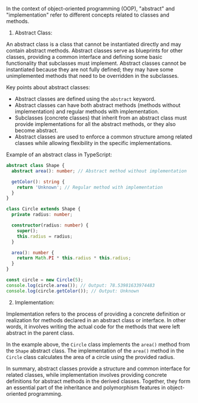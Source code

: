 In the context of object-oriented programming (OOP), "abstract" and "implementation" refer to different concepts related to classes and methods.

1. Abstract Class:

An abstract class is a class that cannot be instantiated directly and may contain abstract methods. Abstract classes serve as blueprints for other classes, providing a common interface and defining some basic functionality that subclasses must implement. Abstract classes cannot be instantiated because they are not fully defined; they may have some unimplemented methods that need to be overridden in the subclasses.

Key points about abstract classes:

- Abstract classes are defined using the `abstract` keyword.
- Abstract classes can have both abstract methods (methods without implementation) and regular methods with implementation.
- Subclasses (concrete classes) that inherit from an abstract class must provide implementations for all the abstract methods, or they also become abstract.
- Abstract classes are used to enforce a common structure among related classes while allowing flexibility in the specific implementations.

Example of an abstract class in TypeScript:

```typescript
abstract class Shape {
  abstract area(): number; // Abstract method without implementation

  getColor(): string {
    return 'Unknown'; // Regular method with implementation
  }
}

class Circle extends Shape {
  private radius: number;

  constructor(radius: number) {
    super();
    this.radius = radius;
  }

  area(): number {
    return Math.PI * this.radius * this.radius;
  }
}

const circle = new Circle(5);
console.log(circle.area()); // Output: 78.53981633974483
console.log(circle.getColor()); // Output: Unknown
```

2. Implementation:

Implementation refers to the process of providing a concrete definition or realization for methods declared in an abstract class or interface. In other words, it involves writing the actual code for the methods that were left abstract in the parent class.

In the example above, the `Circle` class implements the `area()` method from the `Shape` abstract class. The implementation of the `area()` method in the `Circle` class calculates the area of a circle using the provided radius.

In summary, abstract classes provide a structure and common interface for related classes, while implementation involves providing concrete definitions for abstract methods in the derived classes. Together, they form an essential part of the inheritance and polymorphism features in object-oriented programming.
